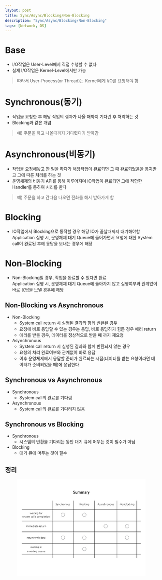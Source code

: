 ```yaml
---
layout: post
title: Sync/Async/Blocking/Non-Blocking
description: "Sync/Async/Blocking/Non-Blocking"
tags: [Network, OS]
---
```

# Base
- I/O작업은 User-Level에서 직접 수행할 수 없다
- 실제 I/O작업은 Kernel-Level에서만 가능
> 따라서 User-Process(or Thread)는 Kernel에게 I/O를 요청해야 함

# Synchronous(동기)
- 작업을 요청한 후 해당 작업의 결과가 나올 때까지 기다린 후 처리하는 것
- Blocking과 같은 개념
> 예) 주문을 하고 나올때까지 기다렸다가 받아감

# Asynchronous(비동기)
- 작업을 요청해놓고 딴 일을 하다가 해당작업이 완료되면 그 때 완료되었음을 통지받고 그에 따른 처리를 하는 것
- 운영체제의 비동기 API를 통해 이루어지며 IO작업이 완료되면 그에 적합한 Handler를 통하여 처리를 한다
> 예) 주문을 하고 간다음 나오면 전화를 해서 받아가게 함

# Blocking
- IO작업에서 Blocking으로 동작할 경우 해당 IO가 끝날때까지 대기해야함  
 Application 실행 시, 운영체제 대기 Queue에 들어가면서 요청에 대한 System call이 완료된 후에 응답을 보내는 경우에 해당

# Non-Blocking
- Non-Blocking일 경우, 작업을 완료할 수 있다면 완료  
 Application 실행 시, 운영체제 대기 Queue에 들아가지 않고 실행여부와 관계없이 바로 응답을 보낼 경우에 해당

## Non-Blocking vs Asynchronous
- Non-Blocking
	- System call return 시 실행된 결과와 함께 반환된 경우 
	- 요청에 바로 응답할 수 있는 경우는 응답, 바로 응답하기 힘든 경우 에러 return
	- 에러를 받을 경우, 데이터를 정상적으로 받을 때 까지 재요청
- Asynchronous
	- System call return 시 실행된 결과와 함께 반환되지 않는 경우
	- 요청의 처리 완료여부와 관계없이 바로 응답
	- 이후 운영체제에서 응답할 준비가 완료되는 시점(데이터를 받는 요청이라면 데이터가 준비되었을 때)에 응답한다

## Synchronous vs Asynchronous
- Synchronous
	- System call의 완료를 기다림
- Asynchronous
	- System call의 완료를 기다리지 않음

## Synchronous vs Blocking
- Synchronous
	- 시스템의 반환을 기다리는 동안 대기 큐에 머무는 것이 필수가 아님
- Blocking
    - 대기 큐에 머무는 것이 필수

## 정리
<figure>
	<a href="images/sync.jpg"><img src="images/sync.jpg" alt="Sync/Async..."></a>
</figure>